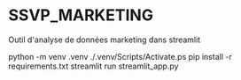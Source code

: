 # SSVP_MARKETING
Outil d'analyse de données marketing dans streamlit

python -m venv .venv
./.venv/Scripts/Activate.ps
pip install -r requirements.txt
streamlit run streamlit_app.py